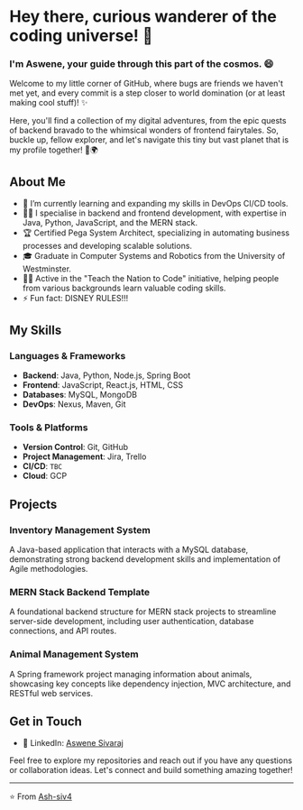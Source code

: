 <!--
### Hi there 👋

**Ash-siv4/Ash-siv4** is a ✨ _special_ ✨ repository because its `README.md` (this file) appears on your GitHub profile.

Here are some ideas to get you started:

- 🔭 I’m currently working on ...
- 🌱 I’m currently learning ...
- 👯 I’m looking to collaborate on ...
- 🤔 I’m looking for help with ...
- 💬 Ask me about ...
- 📫 How to reach me: ...
- 😄 Pronouns: ...
- ⚡ Fun fact: ...
-->

# Hey there, curious wanderer of the coding universe! 👋

### I'm Aswene, your guide through this part of the cosmos. 😄

Welcome to my little corner of GitHub, where bugs are friends we haven't met yet, and every commit is a step closer to world domination (or at least making cool stuff)! ✨

Here, you'll find a collection of my digital adventures, from the epic quests of backend bravado to the whimsical wonders of frontend fairytales. 
So, buckle up, fellow explorer, and let's navigate this tiny but vast planet that is my profile together! 🚀🌍

## About Me

- 🌱 I’m currently learning and expanding my skills in DevOps CI/CD tools.
- 👨‍🏫 I specialise in backend and frontend development, with expertise in Java, Python, JavaScript, and the MERN stack.
- 🏆 Certified Pega System Architect, specializing in automating business processes and developing scalable solutions.
- 🎓 Graduate in Computer Systems and Robotics from the University of Westminster.
- 👨‍💻 Active in the "Teach the Nation to Code" initiative, helping people from various backgrounds learn valuable coding skills.
- ⚡ Fun fact: DISNEY RULES!!!

## My Skills

### Languages & Frameworks
- **Backend**: Java, Python, Node.js, Spring Boot
- **Frontend**: JavaScript, React.js, HTML, CSS
- **Databases**: MySQL, MongoDB
- **DevOps**: Nexus, Maven, Git

### Tools & Platforms
- **Version Control**: Git, GitHub
- **Project Management**: Jira, Trello
- **CI/CD**: `TBC`
- **Cloud**: GCP

## Projects

### Inventory Management System
A Java-based application that interacts with a MySQL database, demonstrating strong backend development skills and implementation of Agile methodologies.

### MERN Stack Backend Template
A foundational backend structure for MERN stack projects to streamline server-side development, including user authentication, database connections, and API routes.

### Animal Management System
A Spring framework project managing information about animals, showcasing key concepts like dependency injection, MVC architecture, and RESTful web services.

## Get in Touch

- 💼 LinkedIn: [Aswene Sivaraj](https://www.linkedin.com/in/aswenesivaraj/)

Feel free to explore my repositories and reach out if you have any questions or collaboration ideas. Let's connect and build something amazing together!

---

⭐️ From [Ash-siv4](https://github.com/Ash-siv4)

